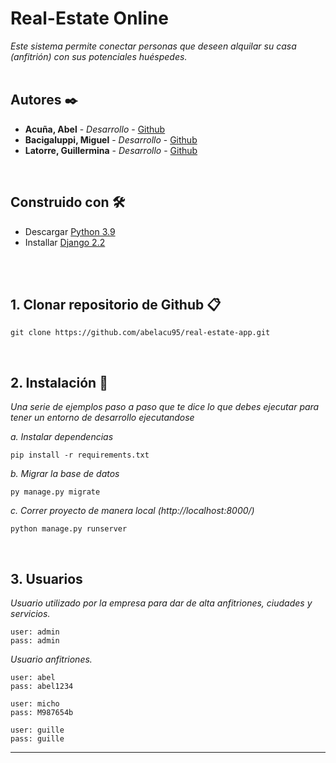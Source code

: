 # Real-Estate Online

_Este sistema permite conectar personas que deseen alquilar su casa (anfitrión) con sus potenciales huéspedes._
</br>
</br>

## Autores ✒️

* **Acuña, Abel** - *Desarrollo* - [Github](https://github.com/abelacu95)
* **Bacigaluppi, Miguel** - *Desarrollo* - [Github](https://github.com/miguebaci)
* **Latorre, Guillermina** - *Desarrollo* - [Github](https://github.com/guillerminalatorre)  
</br>

## Construido con 🛠️

* Descargar [Python 3.9](https://www.python.org/downloads/)
* Installar [Django 2.2](https://docs.djangoproject.com/es/2.2/intro/install/)
</br>
</br>

## 1. Clonar repositorio de Github 📋

```
git clone https://github.com/abelacu95/real-estate-app.git
```
</br>

## 2. Instalación 🔧

_Una serie de ejemplos paso a paso que te dice lo que debes ejecutar para tener un entorno de desarrollo ejecutandose_

_a. Instalar  dependencias_

```
pip install -r requirements.txt
```

_b. Migrar la base de datos_

```
py manage.py migrate
```

_c. Correr proyecto de manera local (http://localhost:8000/)_

```
python manage.py runserver
```
</br>

## 3. Usuarios

_Usuario utilizado por la empresa para dar de alta anfitriones, ciudades y servicios._
```
user: admin
pass: admin
```

_Usuario anfitriones._
```
user: abel
pass: abel1234
```
```
user: micho 
pass: M987654b
```
```
user: guille
pass: guille
```



---
